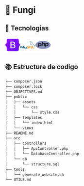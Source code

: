 # 🍄 Fungi
## 🔨 Tecnologias
<img src="public/assets/img/logos/bootstrap.png" width="50" height="50" alt="Bootstrap Logo"><img src="public/assets/img/logos/mysql.png" width="50" height="50" alt="MySQL Logo"><img src="public/assets/img/logos/php.png" width="50" height="50" alt="PHP Logo">
## 📚 Estructura de codigo 
```bash
├── composer.json
├── composer.lock
├── OBJECTIVES.md
├── public
│   ├── assets
│   │   └── css
│   │       └── style.css
│   ├── templates
│   │   └── index.html
│   └── views
├── README.md
├── src
│   ├── controllers
│   │   ├── ApiController.php
│   │   └── DatabaseController.php
│   └── db
│       └── structure.sql
├── tools
│   └── generate_website.sh
└── UTILS.md
```

